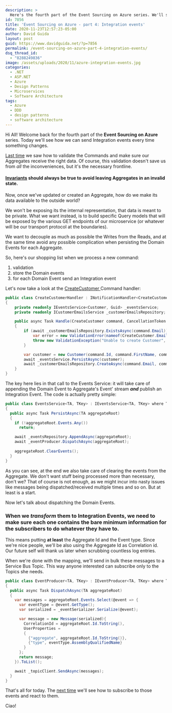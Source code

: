 ```yaml
---
description: >
  Here's the fourth part of the Event Sourcing on Azure series. We'll see how we can send Integration events every time something changes.
id: 7856
title: 'Event Sourcing on Azure - part 4: Integration events'
date: 2020-11-23T12:57:23-05:00
author: David Guida
layout: post
guid: https://www.davidguida.net/?p=7856
permalink: /event-sourcing-on-azure-part-4-integration-events/
dsq_thread_id:
  - "8288249836"
image: /assets/uploads/2020/11/azure-integration-events.jpg
categories:
  - .NET
  - ASP.NET
  - Azure
  - Design Patterns
  - Microservices
  - Software Architecture
tags:
  - Azure
  - DDD
  - design patterns
  - software architecture
---
```

Hi All! Welcome back for the fourth part of the **Event Sourcing on Azure** series. Today we'll see how we can send Integration events every time something changes.

<a href="https://www.davidguida.net/event-sourcing-on-azure-part-3-command-validation/" target="_blank" rel="noreferrer noopener">Last time</a> we saw how to validate the Commands and make sure our Aggregates receive the right data. Of course, this validation doesn't save us from _all_ the inconveniences, but it's the necessary frontline. 

#### <a href="https://docs.microsoft.com/en-us/dotnet/architecture/microservices/microservice-ddd-cqrs-patterns/domain-model-layer-validations?WT.mc_id=DOP-MVP-5003878" target="_blank" rel="noreferrer noopener">Invariants</a> should always be true to avoid leaving Aggregates in an invalid state.

Now, once we've updated or created an Aggregate, how do we make its data available to the outside world?

We won't be exposing its the internal representation, that data is meant to be private. What we want instead, is to build specific Query models that will be exposed by the various GET endpoints of our microservice (or whatever will be our transport protocol at the boundaries).

We want to decouple as much as possible the Writes from the Reads, and at the same time avoid any possible complication when persisting the Domain Events for each Aggregate. 

So, here's our shopping list when we process a new command:

  1. validation
  2. store the Domain events
  3. for each Domain Event send an Integration event 

Let's now take a look at the <a href="https://github.com/mizrael/SuperSafeBank/blob/master/SuperSafeBank.Domain/Commands/CreateCustomer.cs" target="_blank" rel="noreferrer noopener">CreateCustomer </a>Command handler:

```csharp
public class CreateCustomerHandler : INotificationHandler<CreateCustomer>
{
	private readonly IEventsService<Customer, Guid> _eventsService;
	private readonly ICustomerEmailsService _customerEmailsRepository;

	public async Task Handle(CreateCustomer command, CancellationToken cancellationToken)
	{
		if (await _customerEmailsRepository.ExistsAsync(command.Email)){
			var error = new ValidationError(nameof(CreateCustomer.Email), $"email '{command.Email}' already exists");
			throw new ValidationException("Unable to create Customer", error);
		}

		var customer = new Customer(command.Id, command.FirstName, command.LastName, command.Email);
		await _eventsService.PersistAsync(customer);
		await _customerEmailsRepository.CreateAsync(command.Email, command.Id);
	}
}
```

The key here lies in that call to the Events Service: it will take care of appending the Domain Event to Aggregate's Event' stream **_and_** publish an Integration Event. The code is actually pretty simple:

```csharp
public class EventsService<TA, TKey> : IEventsService<TA, TKey> where TA : class, IAggregateRoot<TKey>
{
  public async Task PersistAsync(TA aggregateRoot)
  {
    if (!aggregateRoot.Events.Any())
      return;

    await _eventsRepository.AppendAsync(aggregateRoot);
    await _eventProducer.DispatchAsync(aggregateRoot);
    
    aggregateRoot.ClearEvents();
  }
}
```

As you can see, at the end we also take care of clearing the events from the Aggregate. We don't want stuff being processed more than necessary, don't we? That of course is not enough, as we might incur into nasty issues like messages being dispatched/received multiple times and so on. But at least is a start. 

Now let's talk about dispatching the Domain Events. 
### When we _transform_ them to Integration Events, we need to make sure each one contains the bare minimum information for the subscribers to do whatever they have to.

This means putting **at least** the Aggregate Id and the Event type. Since we're nice people, we'll be also using the Aggregate Id as Correlation id. Our future self will thank us later when scrubbing countless log entries.

When we're done with the mapping, we'll send in bulk these messages to a Service Bus Topic. This way anyone interested can subscribe only to the Topics she needs.

```csharp
public class EventProducer<TA, TKey> : IEventProducer<TA, TKey> where TA : IAggregateRoot<TKey>
{
  public async Task DispatchAsync(TA aggregateRoot)
  {
    var messages = aggregateRoot.Events.Select(@event => {
      var eventType = @event.GetType();
      var serialized = _eventSerializer.Serialize(@event);

      var message = new Message(serialized){
        CorrelationId = aggregateRoot.Id.ToString(),
        UserProperties =
        {
          {"aggregate", aggregateRoot.Id.ToString()},
          {"type", eventType.AssemblyQualifiedName}
        }
      };
      return message;
    }).ToList();

    await _topicClient.SendAsync(messages);
  }
}
```

That's all for today. The <a href="/event-sourcing-on-azure-part-5-consuming-events/" target='_blank'>next time</a> we'll see how to subscribe to those events and react to them.

Ciao!
